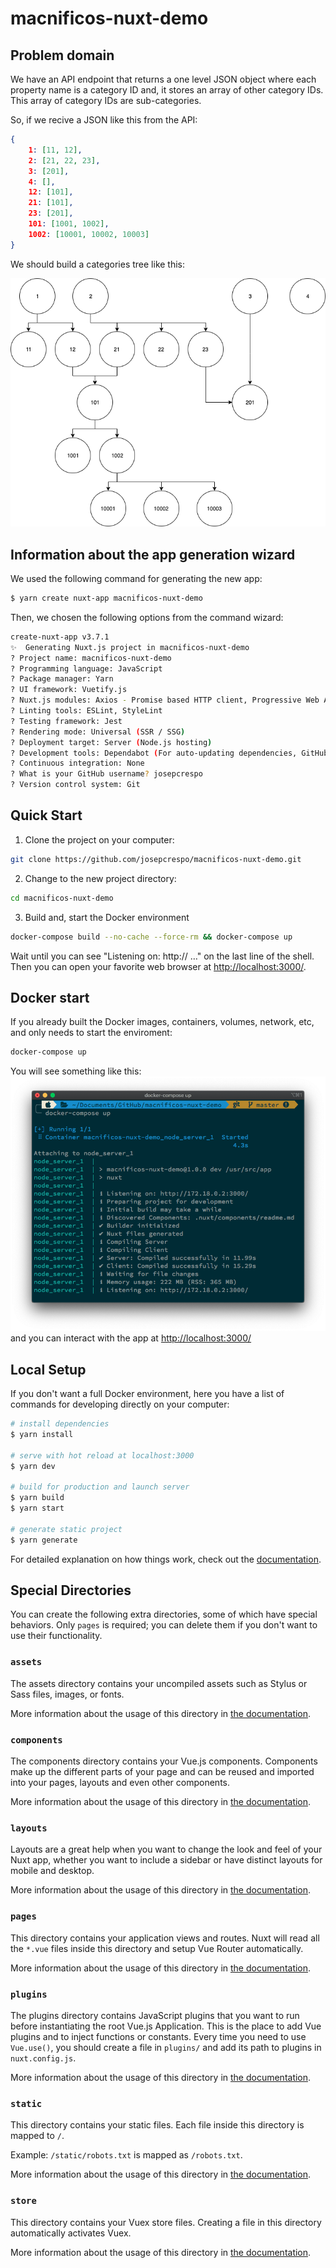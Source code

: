 # macnificos-nuxt-demo

## Problem domain

We have an API endpoint that returns a one level JSON object where each property name is a category ID and, it stores an array of other category IDs. This array of category IDs are sub-categories.

So, if we recive a JSON like this from the API:

```json
{
    1: [11, 12],
    2: [21, 22, 23],
    3: [201],
    4: [],
    12: [101],
    21: [101],
    23: [201],
    101: [1001, 1002],
    1002: [10001, 10002, 10003]
}
```

We should build a categories tree like this:

![Categories Tree](readme/img/categories-tree.png)

## Information about the app generation wizard

We used the following command for generating the new app:

```bash
$ yarn create nuxt-app macnificos-nuxt-demo
```

Then, we chosen the following options from the command wizard:

```bash
create-nuxt-app v3.7.1
✨  Generating Nuxt.js project in macnificos-nuxt-demo
? Project name: macnificos-nuxt-demo
? Programming language: JavaScript
? Package manager: Yarn
? UI framework: Vuetify.js
? Nuxt.js modules: Axios - Promise based HTTP client, Progressive Web App (PWA)
? Linting tools: ESLint, StyleLint
? Testing framework: Jest
? Rendering mode: Universal (SSR / SSG)
? Deployment target: Server (Node.js hosting)
? Development tools: Dependabot (For auto-updating dependencies, GitHub only)
? Continuous integration: None
? What is your GitHub username? josepcrespo
? Version control system: Git
```

## Quick Start

1. Clone the project on your computer:

```bash
git clone https://github.com/josepcrespo/macnificos-nuxt-demo.git
```

2. Change to the new project directory:

```bash
cd macnificos-nuxt-demo
```

3. Build and, start the Docker environment

```bash
docker-compose build --no-cache --force-rm && docker-compose up
```

Wait until you can see "Listening on: http:// …" on the last line of the shell. Then you can open your favorite web browser at [http://localhost:3000/](http://localhost:3000/).

## Docker start

If you already built the Docker images, containers, volumes, network, etc, and only needs to start the enviroment:

```bash
docker-compose up
```

You will see something like this:
![docker-compose up](readme/img/docker-compose-up.png)
and you can interact with the app at [http://localhost:3000/](http://localhost:3000/)

## Local Setup

If you don't want a full Docker environment, here you have a list of commands for developing directly on your computer:

```bash
# install dependencies
$ yarn install

# serve with hot reload at localhost:3000
$ yarn dev

# build for production and launch server
$ yarn build
$ yarn start

# generate static project
$ yarn generate
```

For detailed explanation on how things work, check out the [documentation](https://nuxtjs.org).

## Special Directories

You can create the following extra directories, some of which have special behaviors. Only `pages` is required; you can delete them if you don't want to use their functionality.

### `assets`

The assets directory contains your uncompiled assets such as Stylus or Sass files, images, or fonts.

More information about the usage of this directory in [the documentation](https://nuxtjs.org/docs/2.x/directory-structure/assets).

### `components`

The components directory contains your Vue.js components. Components make up the different parts of your page and can be reused and imported into your pages, layouts and even other components.

More information about the usage of this directory in [the documentation](https://nuxtjs.org/docs/2.x/directory-structure/components).

### `layouts`

Layouts are a great help when you want to change the look and feel of your Nuxt app, whether you want to include a sidebar or have distinct layouts for mobile and desktop.

More information about the usage of this directory in [the documentation](https://nuxtjs.org/docs/2.x/directory-structure/layouts).


### `pages`

This directory contains your application views and routes. Nuxt will read all the `*.vue` files inside this directory and setup Vue Router automatically.

More information about the usage of this directory in [the documentation](https://nuxtjs.org/docs/2.x/get-started/routing).

### `plugins`

The plugins directory contains JavaScript plugins that you want to run before instantiating the root Vue.js Application. This is the place to add Vue plugins and to inject functions or constants. Every time you need to use `Vue.use()`, you should create a file in `plugins/` and add its path to plugins in `nuxt.config.js`.

More information about the usage of this directory in [the documentation](https://nuxtjs.org/docs/2.x/directory-structure/plugins).

### `static`

This directory contains your static files. Each file inside this directory is mapped to `/`.

Example: `/static/robots.txt` is mapped as `/robots.txt`.

More information about the usage of this directory in [the documentation](https://nuxtjs.org/docs/2.x/directory-structure/static).

### `store`

This directory contains your Vuex store files. Creating a file in this directory automatically activates Vuex.

More information about the usage of this directory in [the documentation](https://nuxtjs.org/docs/2.x/directory-structure/store).
